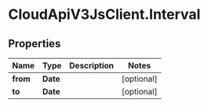 # CloudApiV3JsClient.Interval

## Properties
Name | Type | Description | Notes
------------ | ------------- | ------------- | -------------
**from** | **Date** |  | [optional] 
**to** | **Date** |  | [optional] 


